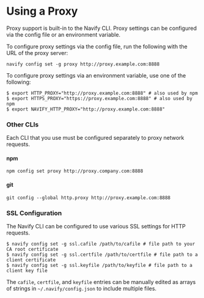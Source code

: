 # Using a Proxy

Proxy support is built-in to the Navify CLI. Proxy settings can be configured via the config file or an environment variable.

To configure proxy settings via the config file, run the following with the URL of the proxy server:

```shell
navify config set -g proxy http://proxy.example.com:8888
```

To configure proxy settings via an environment variable, use one of the following:

```shell
$ export HTTP_PROXY="http://proxy.example.com:8888" # also used by npm
$ export HTTPS_PROXY="https://proxy.example.com:8888" # also used by npm
$ export NAVIFY_HTTP_PROXY="http://proxy.example.com:8888"
```

### Other CLIs

Each CLI that you use must be configured separately to proxy network requests.

#### npm

```shell
npm config set proxy http://proxy.company.com:8888
```

#### git

```shell
git config --global http.proxy http://proxy.example.com:8888
```

### SSL Configuration

The Navify CLI can be configured to use various SSL settings for HTTP requests.

```shell
$ navify config set -g ssl.cafile /path/to/cafile # file path to your CA root certificate
$ navify config set -g ssl.certfile /path/to/certfile # file path to a client certificate
$ navify config set -g ssl.keyfile /path/to/keyfile # file path to a client key file
```

The `cafile`, `certfile`, and `keyfile` entries can be manually edited as arrays of strings in `~/.navify/config.json` to include multiple files.
